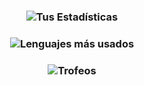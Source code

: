 

<h3 align="center">

![Tus Estadísticas](https://github-readme-stats.vercel.app/api?username=federkone&show_icons=true&hide_border=false&theme=monokai)</h3>

<h3 align="center">

![Lenguajes más usados](https://github-readme-stats.vercel.app/api/top-langs/?username=federkone&layout=compact&theme=monokai)</h3>

<h3 align="center">

![Trofeos](https://github-profile-trophy.vercel.app/api?username=federkone&theme=monokai&column=2&row=1)</h3>
